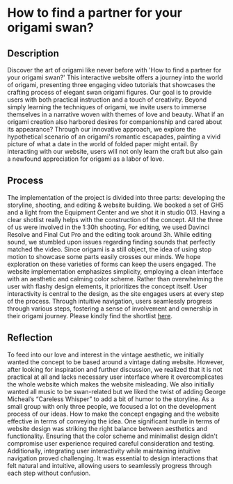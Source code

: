 # How to find a partner for your origami swan?

## Description
Discover the art of origami like never before with 'How to find a partner for your origami swan?' This interactive website offers a journey into the world of origami, presenting three engaging video tutorials that showcases the crafting process of elegant swan origami figures. 
Our goal is to provide users with both practical instruction and a touch of creativity. Beyond simply learning the techniques of origami, we invite users to immerse themselves in a narrative woven with themes of love and beauty. What if an origami creation also harbored desires for companionship and cared about its appearance? Through our innovative approach, we explore the hypothetical scenario of an origami's romantic escapades, painting a vivid picture of what a date in the world of folded paper might entail. 
By interacting with our website, users will not only learn the craft but also gain a newfound appreciation for origami as a labor of love.

## Process
The implementation of the project is divided into three parts: developing the storyline, shooting, and editing & website building.
We booked a set of GH5 and a light from the Equipment Center and we shot it in studio 013. Having a clear shotlist really helps with the construction of the concept. All the three of us were involved in the 1:30h shooting. For editing, we used Davinci Resolve and Final Cut Pro and the editing took around 3h. While editing sound, we stumbled upon issues regarding finding sounds that perfectly matched the video. 
Since origami is a still object, the idea of using stop motion to showcase some parts easily crosses our minds. We hope exploration on these varieties of forms can keep the users engaged. 
The website implementation emphasizes simplicity, employing a clean interface with an aesthetic and calming color scheme. Rather than overwhelming the user with flashy design elements, it prioritizes the concept itself. User interactivity is central to the design, as the site engages users at every step of the process. Through intuitive navigation, users seamlessly progress through various steps, fostering a sense of involvement and ownership in their origami journey. 
Please kindly find the shortlist [here](https://docs.google.com/spreadsheets/d/1nvPnu6HtUzmhC-MbF3pXd5XS_QaebxFV97H_PQaoryQ/edit?usp=sharing).

## Reflection
To feed into our love and interest in the vintage aesthetic, we initially wanted the concept to be based around a vintage dating website. However, after looking for inspiration and further discussion, we realized that it is not practical at all and lacks necessary user interface where it overcomplicates the whole website which makes the website misleading. We also initially wanted all music to be swan-related but we liked the twist of adding George Micheal’s “Careless Whisper” to add a bit of humor to the storyline. As a small group with only three people, we focused a lot on the development process of our ideas. How to make the concept engaging and the website effective in terms of conveying the idea. One significant hurdle in terms of website design was striking the right balance between aesthetics and functionality. Ensuring that the color scheme and minimalist design didn't compromise user experience required careful consideration and testing. Additionally, integrating user interactivity while maintaining intuitive navigation proved challenging. It was essential to design interactions that felt natural and intuitive, allowing users to seamlessly progress through each step without confusion.
